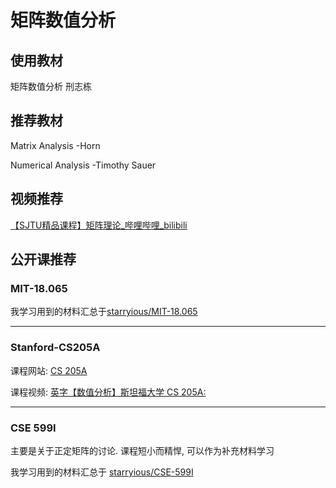 # 矩阵数值分析

## 使用教材

矩阵数值分析 刑志栋

## 推荐教材

Matrix Analysis -Horn

Numerical Analysis -Timothy Sauer

## 视频推荐

[【SJTU精品课程】矩阵理论_哔哩哔哩_bilibili](https://www.bilibili.com/video/BV1QT4y1P7wA/?spm_id_from=333.999.0.0&vd_source=d03b0f673ed993b8e86fd863bd92d95e)

## 公开课推荐

### MIT-18.065

我学习用到的材料汇总于[starryious/MIT-18.065](https://github.com/starryious/MIT-18.065)

****

### Stanford-CS205A

课程网站: [CS 205A](http://physbam.stanford.edu/~aanjneya/courses/cs205a/)

课程视频: [英字【数值分析】斯坦福大学 CS 205A: ](https://www.bilibili.com/video/BV19J411t7Gh/?spm_id_from=333.999.0.0&vd_source=d03b0f673ed993b8e86fd863bd92d95e)

****

### CSE 599I

主要是关于正定矩阵的讨论. 课程短小而精悍, 可以作为补充材料学习

我学习用到的材料汇总于 [starryious/CSE-599I](https://github.com/starryious/CSE-599I)
